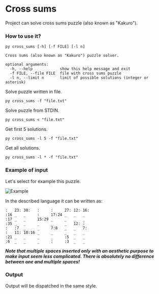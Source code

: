 # Cross sums

Project can solve cross sums puzzle (also known as "Kakuro").

### How to use it?

```
py cross_sums [-h] [-f FILE] [-l n]

Cross sums (also known as "Kakuro") puzzle solver.

optional arguments:
  -h, --help            show this help message and exit
  -f FILE, --file FILE  file with cross sums puzzle
  -l n, --limit n       limit of possible solutions (integer or asterisk)

```

Solve puzzle written in file.

```
py cross_sums -f "file.txt"
```

Solve puzzle from STDIN.

```
py cross_sums < "file.txt"
```

Get first 5 solutions.

```
py cross_sums -l 5 -f "file.txt"
```

Get all solutions.

```
py cross_sums -l * -f "file.txt"
```

### Example of input

Let's select for example this puzzle.

![Example](https://upload.wikimedia.org/wikipedia/commons/c/c8/Kakuro_black_box.svg)

In the described language it can be written as:

```
:   23: 30:   :     :     27: 12: 16:
:16 _   _     :     17:24 _   _   _
:17 _   _     15:29 _     _   _   _
:35 _   _     _     _     _   12: :
:   :7  _     _     7:8   _   _   7:
:   11: 10:16 _     _     _   _   _
:21 _   _     _     _     :5  _   _
:6  _   _     _     :     :3  _   _
```

***Note that multiple spaces inserted only with an aesthetic purpose to make input seem less complicated. There is absolutely no difference between one and multiple spaces!***

### Output

Output will be dispatched in the same style.